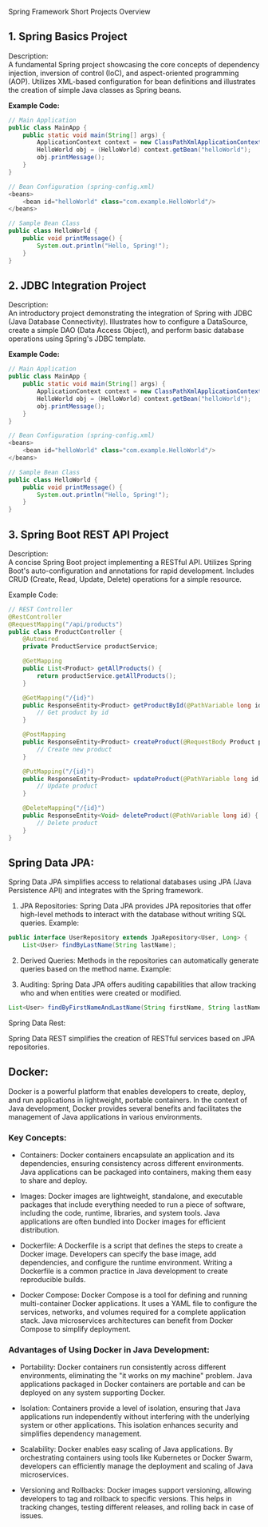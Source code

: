 
Spring Framework Short Projects Overview

## 1. Spring Basics Project
Description:\
A fundamental Spring project showcasing the core concepts of dependency injection, inversion of control (IoC), and aspect-oriented programming (AOP). Utilizes XML-based configuration for bean definitions and illustrates the creation of simple Java classes as Spring beans.

**Example Code:**

```java
// Main Application
public class MainApp {
    public static void main(String[] args) {
        ApplicationContext context = new ClassPathXmlApplicationContext("spring-config.xml");
        HelloWorld obj = (HelloWorld) context.getBean("helloWorld");
        obj.printMessage();
    }
}

// Bean Configuration (spring-config.xml)
<beans>
    <bean id="helloWorld" class="com.example.HelloWorld"/>
</beans>

// Sample Bean Class
public class HelloWorld {
    public void printMessage() {
        System.out.println("Hello, Spring!");
    }
}
```


## 2. JDBC Integration Project
Description:\
An introductory project demonstrating the integration of Spring with JDBC (Java Database Connectivity). Illustrates how to configure a DataSource, create a simple DAO (Data Access Object), and perform basic database operations using Spring's JDBC template.

**Example Code:**

```java
// Main Application
public class MainApp {
    public static void main(String[] args) {
        ApplicationContext context = new ClassPathXmlApplicationContext("spring-config.xml");
        HelloWorld obj = (HelloWorld) context.getBean("helloWorld");
        obj.printMessage();
    }
}

// Bean Configuration (spring-config.xml)
<beans>
    <bean id="helloWorld" class="com.example.HelloWorld"/>
</beans>

// Sample Bean Class
public class HelloWorld {
    public void printMessage() {
        System.out.println("Hello, Spring!");
    }
}

```

## 3. Spring Boot REST API Project
Description:\
A concise Spring Boot project implementing a RESTful API. Utilizes Spring Boot's auto-configuration and annotations for rapid development. Includes CRUD (Create, Read, Update, Delete) operations for a simple resource.

Example Code:

```java
// REST Controller
@RestController
@RequestMapping("/api/products")
public class ProductController {
    @Autowired
    private ProductService productService;

    @GetMapping
    public List<Product> getAllProducts() {
        return productService.getAllProducts();
    }

    @GetMapping("/{id}")
    public ResponseEntity<Product> getProductById(@PathVariable long id) {
        // Get product by id
    }

    @PostMapping
    public ResponseEntity<Product> createProduct(@RequestBody Product product) {
        // Create new product
    }

    @PutMapping("/{id}")
    public ResponseEntity<Product> updateProduct(@PathVariable long id, @RequestBody Product product) {
        // Update product
    }

    @DeleteMapping("/{id}")
    public ResponseEntity<Void> deleteProduct(@PathVariable long id) {
        // Delete product
    }
}

```


## Spring Data JPA:

Spring Data JPA simplifies access to relational databases using JPA (Java Persistence API) and integrates with the Spring framework.

1) JPA Repositories: Spring Data JPA provides JPA repositories that offer high-level methods to interact with the database without writing SQL queries.
Example:

```java
public interface UserRepository extends JpaRepository<User, Long> {
    List<User> findByLastName(String lastName);
```
2) Derived Queries: Methods in the repositories can automatically generate queries based on the method name.
Example:

3) Auditing: Spring Data JPA offers auditing capabilities that allow tracking who and when entities were created or modified.

```java
List<User> findByFirstNameAndLastName(String firstName, String lastName);
```



Spring Data Rest:

Spring Data REST simplifies the creation of RESTful services based on JPA repositories. 


## Docker:
Docker is a powerful platform that enables developers to create, deploy, and run applications in lightweight, portable containers. In the context of Java development, Docker provides several benefits and facilitates the management of Java applications in various environments.

### **Key Concepts:**

- Containers: Docker containers encapsulate an application and its dependencies, ensuring consistency across different environments. Java applications can be packaged into containers, making them easy to share and deploy.

- Images: Docker images are lightweight, standalone, and executable packages that include everything needed to run a piece of software, including the code, runtime, libraries, and system tools. Java applications are often bundled into Docker images for efficient distribution.

- Dockerfile: A Dockerfile is a script that defines the steps to create a Docker image. Developers can specify the base image, add dependencies, and configure the runtime environment. Writing a Dockerfile is a common practice in Java development to create reproducible builds.

- Docker Compose: Docker Compose is a tool for defining and running multi-container Docker applications. It uses a YAML file to configure the services, networks, and volumes required for a complete application stack. Java microservices architectures can benefit from Docker Compose to simplify deployment.

### Advantages of Using Docker in Java Development:

- Portability: Docker containers run consistently across different environments, eliminating the "it works on my machine" problem. Java applications packaged in Docker containers are portable and can be deployed on any system supporting Docker.

- Isolation: Containers provide a level of isolation, ensuring that Java applications run independently without interfering with the underlying system or other applications. This isolation enhances security and simplifies dependency management.

- Scalability: Docker enables easy scaling of Java applications. By orchestrating containers using tools like Kubernetes or Docker Swarm, developers can efficiently manage the deployment and scaling of Java microservices.

- Versioning and Rollbacks: Docker images support versioning, allowing developers to tag and rollback to specific versions. This helps in tracking changes, testing different releases, and rolling back in case of issues.


